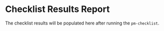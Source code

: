 # Checklist Results Report

The checklist results will be populated here after running the `pm-checklist`.
